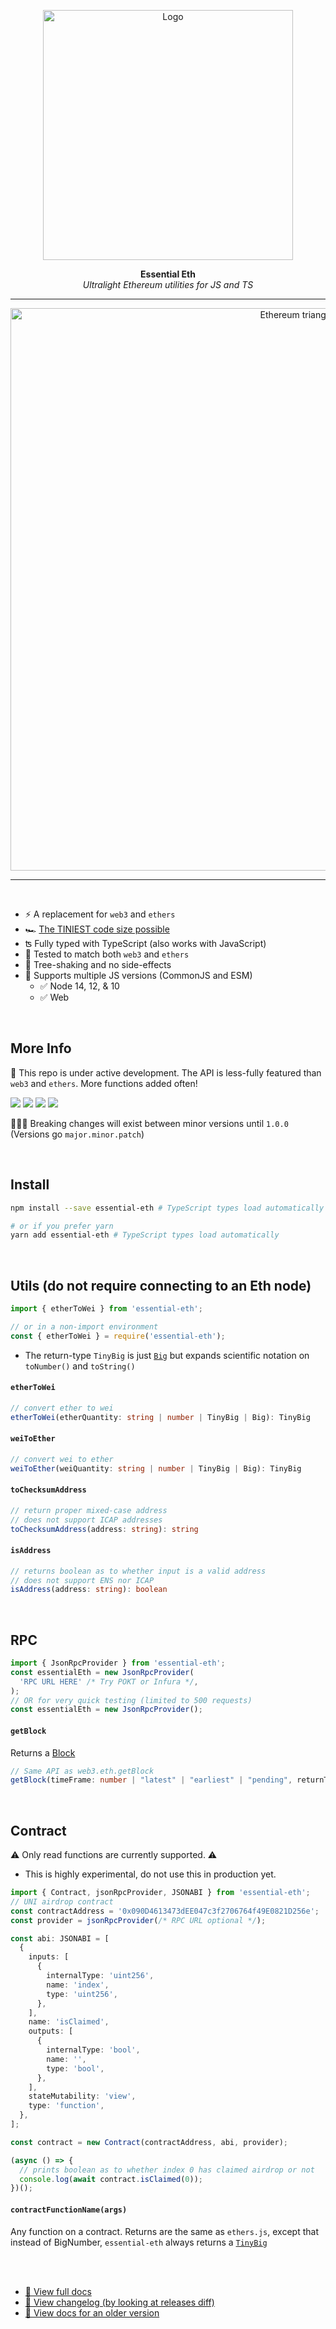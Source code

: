 <p align="center">
  <a><img src="https://user-images.githubusercontent.com/3408480/136682603-992738fa-f774-438c-a80f-488ebe94d5b4.gif" title="Logo" height="400"/></a>
</p>
<p align="center">
  <b>
    Essential Eth
  </b>
  <br>
  <i>Ultralight Ethereum utilities for JS and TS</i>
  <br>
</p>

---


<p align="center">
<img src="https://user-images.githubusercontent.com/3408480/133322814-f3d18424-4ba8-4a37-8cbc-c5e6828354a3.png" title="Ethereum triangle" width="900"/>
</p>

---

<br>


- ⚡️ A replacement for `web3` and `ethers`
- 🏎 [The TINIEST code size possible](https://bundlephobia.com/package/essential-eth)
- ʦ Fully typed with TypeScript (also works with JavaScript)
- 🧪 Tested to match both `web3` and `ethers`
- 🌲 Tree-shaking and no side-effects
- 🙌 Supports multiple JS versions (CommonJS and ESM)
  - ✅  Node 14, 12, & 10
  - ✅  Web

<br/>

## More Info

🧪 This repo is under active development. The API is less-fully featured than `web3` and `ethers`. More functions added often!

![](https://badgen.net/bundlephobia/minzip/essential-eth) ![](https://badgen.net/bundlephobia/tree-shaking/essential-eth) ![](https://img.shields.io/npm/v/essential-eth) ![](https://badgen.net/bundlephobia/dependency-count/essential-eth)

👨🏻‍💻 Breaking changes will exist between minor versions until `1.0.0` (Versions go `major.minor.patch`)

<br/>

## Install

```sh
npm install --save essential-eth # TypeScript types load automatically

# or if you prefer yarn
yarn add essential-eth # TypeScript types load automatically
```

<br/>

## Utils (do not require connecting to an Eth node)

```typescript
import { etherToWei } from 'essential-eth';

// or in a non-import environment
const { etherToWei } = require('essential-eth');
```

* The return-type `TinyBig` is just [`Big`](https://github.com/MikeMcl/big.js) but expands scientific notation on `toNumber()` and `toString()`

#### `etherToWei`

```typescript
// convert ether to wei
etherToWei(etherQuantity: string | number | TinyBig | Big): TinyBig
```

#### `weiToEther`

```typescript
// convert wei to ether
weiToEther(weiQuantity: string | number | TinyBig | Big): TinyBig
```

#### `toChecksumAddress`

```typescript
// return proper mixed-case address
// does not support ICAP addresses
toChecksumAddress(address: string): string
```

#### `isAddress`

```typescript
// returns boolean as to whether input is a valid address
// does not support ENS nor ICAP
isAddress(address: string): boolean
```

<br/>

## RPC

```typescript
import { JsonRpcProvider } from 'essential-eth';
const essentialEth = new JsonRpcProvider(
  'RPC URL HERE' /* Try POKT or Infura */,
);
// OR for very quick testing (limited to 500 requests)
const essentialEth = new JsonRpcProvider();
```

#### `getBlock`

Returns a [Block](src/types/block.types.ts)

```typescript
// Same API as web3.eth.getBlock
getBlock(timeFrame: number | "latest" | "earliest" | "pending", returnTransactionObjects?: boolean): Promise<Block>
```

<br/>

## Contract

⚠️ Only read functions are currently supported. ⚠️

- This is highly experimental, do not use this in production yet.

```typescript
import { Contract, jsonRpcProvider, JSONABI } from 'essential-eth';
// UNI airdrop contract
const contractAddress = '0x090D4613473dEE047c3f2706764f49E0821D256e';
const provider = jsonRpcProvider(/* RPC URL optional */);

const abi: JSONABI = [
  {
    inputs: [
      {
        internalType: 'uint256',
        name: 'index',
        type: 'uint256',
      },
    ],
    name: 'isClaimed',
    outputs: [
      {
        internalType: 'bool',
        name: '',
        type: 'bool',
      },
    ],
    stateMutability: 'view',
    type: 'function',
  },
];

const contract = new Contract(contractAddress, abi, provider);

(async () => {
  // prints boolean as to whether index 0 has claimed airdrop or not
  console.log(await contract.isClaimed(0));
})();
```

#### `contractFunctionName(args)`

Any function on a contract. Returns are the same as `ethers.js`, except that instead of BigNumber, `essential-eth` always returns a [`TinyBig`](https://essential-eth.vercel.app/classes/TinyBig.html)

<br/>
<br/>

- [📓 View full docs](https://essential-eth.vercel.app)
- [📓 View changelog (by looking at releases diff)](https://github.com/dawsbot/essential-eth/releases)
- [📓 View docs for an older version](https://essential-eth.vercel.app/versions)
